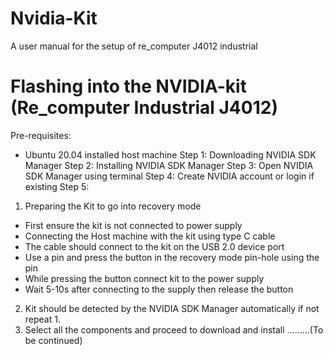 # Nvidia-Kit
A user manual for the setup of re_computer J4012 industrial
# Flashing into the NVIDIA-kit (Re_computer Industrial J4012)
Pre-requisites:
- Ubuntu 20.04 installed host machine
Step 1:
Downloading NVIDIA SDK Manager
Step 2: 
Installing NVIDIA SDK Manager
Step 3:
Open NVIDIA SDK Manager using terminal 
Step 4:
Create NVIDIA account or login if existing
Step 5:
1. Preparing the Kit to go into recovery mode
- First ensure the kit is not connected to power supply
- Connecting the Host machine with the kit using type C cable
- The cable should connect to the kit on the USB 2.0 device port
- Use a pin and press the button in the recovery mode pin-hole using the pin
- While pressing the button connect kit to the power supply
- Wait 5-10s after connecting to the supply then release the button
2. Kit should be detected by the NVIDIA SDK Manager automatically if not repeat 1.
3. Select all the components and proceed to download and install
.........(To be continued) 
